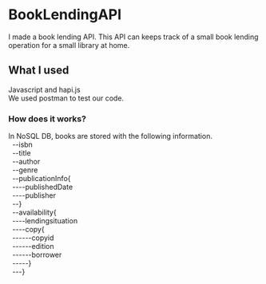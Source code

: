 # BookLendingAPI
I made a book lending API. This API can keeps track of a small book lending operation for a small library at home.

## What I used
Javascript and hapi.js<br />
We used postman to test our code. <br />

### How does it works?
In NoSQL DB, books are stored with the following information.<br />
&nbsp;&nbsp;--isbn<br />
&nbsp;&nbsp;--title<br />
&nbsp;&nbsp;--author<br />
&nbsp;&nbsp;--genre<br />
&nbsp;&nbsp;--publicationInfo{<br />
&nbsp;&nbsp;----publishedDate<br />
&nbsp;&nbsp;----publisher<br />
&nbsp;&nbsp;--}<br />
&nbsp;&nbsp;--availability{<br />
&nbsp;&nbsp;----lendingsituation<br />
&nbsp;&nbsp;----copy{<br />
&nbsp;&nbsp;------copyid<br />
&nbsp;&nbsp;------edition<br />
&nbsp;&nbsp;------borrower<br />
&nbsp;&nbsp;-----}<br />
&nbsp;&nbsp;---}<br />




